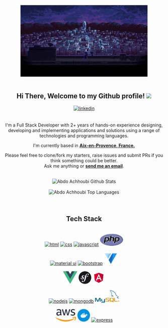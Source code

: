 <div align="center">
<img width="80%" height="60%" alt="Developer Illustration" src="https://github.com/raphagoo/raphagoo/blob/main/gifs/zero.gif"/>
<br />
<br />
<h2> Hi There, Welcome to my Github profile! <img src="https://github.com/abdoachhoubi/abdoachhoubi/blob/main/gifs/Hi.gif" width="30"></h2>
<a href="https://www.linkedin.com/in/rapha%C3%ABl-agostini-858a6a150/" target="_blank">
<img src=https://img.shields.io/badge/linkedin-%2300acee.svg?color=405DE6&style=for-the-badge&logo=linkedin&logoColor=white alt=linkedin style="margin-bottom: 5px;" />
</a>
<br />
<br />

I'm a Full Stack Developer with 2+ years of hands-on experience designing, developing and implementing applications and solutions using a range of technologies and programming languages.
<br />

I'm currently based in **[Aix-en-Provence, France.](https://www.google.com/maps/place/Aix+en+Provence)**

Please feel free to clone/fork my starters, raise issues and submit PRs if you think something could be better.<br />
Ask me anything or <a href="mailto:raphael.ago@hotmail.fr"><b>send me an email</b></a>.
<br />
<br />

<img align="center" src="https://github-readme-stats.vercel.app/api?username=raphagoo&include_all_commits=true&count_private=true&show_icons=true&line_height=30&title_color=CDB4DB&icon_color=CDB4DB&text_color=D3D3D3&bg_color=0A0A0A" alt="Abdo Achhoubi Github Stats">
<br />
<br />
<img src="https://github-readme-stats.vercel.app/api/top-langs/?username=raphagoo&layout=compact&theme=dark&bg_color=0A0A0A" alt="Abdo Achhoubi Top Languages"/>
<br />
<br />
<br />

</div>

<div align="center">

## Tech Stack

<br />
<a margin="10" href="https://developer.mozilla.org/en-US/docs/Web/HTML" target="_blank"><img margin="10px" height="40" src="https://github.com/abdoachhoubi/abdoachhoubi/blob/main/svgs/html.svg" alt="html"></a>
<a margin="10" href="https://developer.mozilla.org/en-US/docs/Web/CSS" target="_blank"><img margin="10px" height="40" src="https://github.com/abdoachhoubi/abdoachhoubi/blob/main/svgs/css.svg" alt="css"></a>
<a margin="10" href="https://developer.mozilla.org/en-US/docs/Web/JavaScript" target="_blank"><img margin="10px" height="40" src="https://github.com/abdoachhoubi/abdoachhoubi/blob/main/svgs/javascript.svg" alt="javascript"></a>
<a margin="10" href="https://www.php.net/" target="_blank"><img margin="10px" height="40" src="https://github.com/raphagoo/raphagoo/blob/main/svgs/PHP.svg" alt="php"></a>

<br />
<br />
<a margin="10" href="https://mui.com" target="_blank"><img margin="10px" height="40" src="https://github.com/abdoachhoubi/abdoachhoubi/blob/main/svgs/materialui.svg" alt="material ui"></a>
<a margin="10" href="https://getbootstrap.com" target="_blank"><img margin="10px" height="40" src="https://github.com/abdoachhoubi/abdoachhoubi/blob/main/svgs/bootstrap.svg" alt="bootstrap"></a>
<a margin="10" href="https://next.vuetifyjs.com/en/" target="_blank"><img margin="10px" height="40" src="https://github.com/raphagoo/raphagoo/blob/main/svgs/vuetify.svg" alt="vuetify"></a>
<br />
<br />
<a margin="10" href="https://vuejs.org/" target="_blank"><img margin="10px" height="40" src="https://github.com/raphagoo/raphagoo/blob/main/svgs/vue.svg" alt="vue"></a>
<a margin="10" href="https://symfony.com/" target="_blank"><img margin="10px" height="40" src="https://github.com/raphagoo/raphagoo/blob/main/svgs/symfony.svg" alt="symfony"></a>
<a margin="10" href="https://angular.io/" target="_blank"><img margin="10px" height="40" src="https://github.com/raphagoo/raphagoo/blob/main/svgs/Angular.svg" alt="angular"></a>
<br />
<br />
<a margin="10" href="https://nodejs.org" target="_blank"><img margin="10px" height="40" src="https://github.com/abdoachhoubi/abdoachhoubi/blob/main/svgs/nodejs.svg" alt="nodejs"></a>
<a margin="10" href="https://mongodb.com" target="_blank"><img margin="10px" height="40" src="https://github.com/abdoachhoubi/abdoachhoubi/blob/main/svgs/mongodb.svg" alt="mongodb"></a>
<a margin="10" href="https://www.mysql.com/fr/" target="_blank"><img margin="10px" height="40" src="https://github.com/raphagoo/raphagoo/blob/main/svgs/mysql.svg" alt="mysql"></a>
<br />
<br /> 
<a margin="20" href="https://aws.amazon.com/fr/" target="_blank"><img margin="10px" height="40" src="https://github.com/raphagoo/raphagoo/blob/main/svgs/aws.svg" alt="aws"></a>
<a margin="20" href="https://www.docker.com/" target="_blank"><img margin="10px" height="40" src="https://github.com/raphagoo/raphagoo/blob/main/svgs/docker.svg" alt="docker"></a>
<a margin="20" href="https://expressjs.com" target="_blank"><img margin="10px" height="40" src="https://github.com/abdoachhoubi/abdoachhoubi/blob/main/svgs/express.svg" alt="express"></a>
</div>
